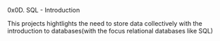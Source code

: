 0x0D. SQL - Introduction

This projects hightlights the need to store data collectively with
the introduction to databases(with the focus relational databases like SQL)
